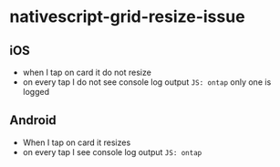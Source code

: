 # nativescript-grid-resize-issue

## iOS
* when I tap on card it do not resize
* on every tap I do not see console log output `JS: ontap` only one is logged

## Android
* When I tap on card it resizes
* on every tap I see console log output `JS: ontap`
